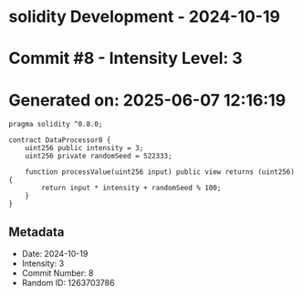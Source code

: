 ﻿# solidity Development - 2024-10-19
# Commit #8 - Intensity Level: 3
# Generated on: 2025-06-07 12:16:19
```solidity
pragma solidity ^0.8.0;

contract DataProcessor8 {
    uint256 public intensity = 3;
    uint256 private randomSeed = 522333;

    function processValue(uint256 input) public view returns (uint256) {
        return input * intensity + randomSeed % 100;
    }
}
```
## Metadata
- Date: 2024-10-19
- Intensity: 3
- Commit Number: 8
- Random ID: 1263703786
